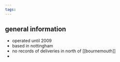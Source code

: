 ```yaml
---
tags:
---
```

## general information
- operated until 2009
- based in nottingham
- no records of deliveries in north of [[bournemouth]]
- 